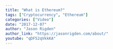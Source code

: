 ```yaml
---
title: "What is Ethereum?"
tags: ["Cryptocurrency", "Ethereum"]
categories: ["Video"]
date: "2017-12-07"
author: "Jason Rigden"
author_link: "https://jasonrigden.com/about/"
youtube: "qDF52qVkkKA"
---
```

